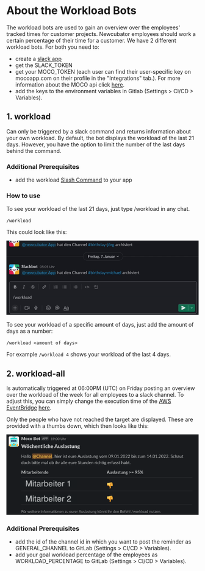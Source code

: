 # About the Workload Bots

The workload bots are used to gain an overview over the employees' tracked times for customer projects. Newcubator employees should work a
certain percentage of their time for a customer.
We have 2 different workload bots. For both you need to:

- create a [slack app](https://api.slack.com/authentication/basics)
- get the SLACK_TOKEN
- get your MOCO_TOKEN (each user can find their user-specific key on mocoapp.com on their profile in the "Integrations" tab.). For more information about the MOCO api click [here](https://github.com/hundertzehn/mocoapp-api-docs).
- add the keys to the environment variables in Gitlab (Settings > CI/CD > Variables).

## 1. workload

Can only be triggered by a slack command and returns information about your own workload.
By default, the bot displays the workload of the last 21 days. However, you have the option to limit the number of the last days behind the command.

### Additional Prerequisites

- add the workload [Slash Command](https://api.slack.com/interactivity/slash-commands) to your app

### How to use

To see your workload of the last 21 days, just type /workload in any chat.

```
/workload
```

This could look like this:

![workload](workload-gif.gif)

To see your workload of a specific amount of days, just add the amount of days as a number:

```
/workload <amount of days>
```

For example `/workload 4` shows your workload of the last 4 days.

## 2. workload-all

Is automatically triggered at 06:00PM (UTC) on Friday posting an overview over the workload of the week for all employees to a slack channel.
To adjust this, you can simply change the execution time of the [AWS EventBridge](https://docs.aws.amazon.com/eventbridge/) [here](https://gitlab.com/newcubator/micro-bots/-/blob/main/serverless.yml).

Only the people who have not reached the target are displayed. These are provided with a thumbs down, which then looks like this:

![workload-all](workload-all-image.png)

### Additional Prerequisites

- add the id of the channel id in which you want to post the reminder as GENERAL_CHANNEL to GitLab (Settings > CI/CD > Variables).
- add your goal workload percentage of the employees as WORKLOAD_PERCENTAGE to GitLab (Settings > CI/CD > Variables).

